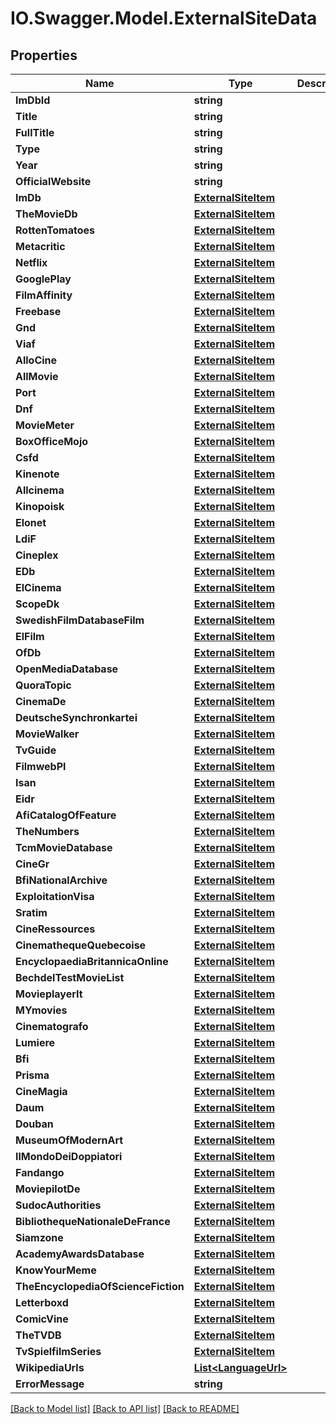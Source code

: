 # IO.Swagger.Model.ExternalSiteData
## Properties

Name | Type | Description | Notes
------------ | ------------- | ------------- | -------------
**ImDbId** | **string** |  | [optional] 
**Title** | **string** |  | [optional] 
**FullTitle** | **string** |  | [optional] 
**Type** | **string** |  | [optional] 
**Year** | **string** |  | [optional] 
**OfficialWebsite** | **string** |  | [optional] 
**ImDb** | [**ExternalSiteItem**](ExternalSiteItem.md) |  | [optional] 
**TheMovieDb** | [**ExternalSiteItem**](ExternalSiteItem.md) |  | [optional] 
**RottenTomatoes** | [**ExternalSiteItem**](ExternalSiteItem.md) |  | [optional] 
**Metacritic** | [**ExternalSiteItem**](ExternalSiteItem.md) |  | [optional] 
**Netflix** | [**ExternalSiteItem**](ExternalSiteItem.md) |  | [optional] 
**GooglePlay** | [**ExternalSiteItem**](ExternalSiteItem.md) |  | [optional] 
**FilmAffinity** | [**ExternalSiteItem**](ExternalSiteItem.md) |  | [optional] 
**Freebase** | [**ExternalSiteItem**](ExternalSiteItem.md) |  | [optional] 
**Gnd** | [**ExternalSiteItem**](ExternalSiteItem.md) |  | [optional] 
**Viaf** | [**ExternalSiteItem**](ExternalSiteItem.md) |  | [optional] 
**AlloCine** | [**ExternalSiteItem**](ExternalSiteItem.md) |  | [optional] 
**AllMovie** | [**ExternalSiteItem**](ExternalSiteItem.md) |  | [optional] 
**Port** | [**ExternalSiteItem**](ExternalSiteItem.md) |  | [optional] 
**Dnf** | [**ExternalSiteItem**](ExternalSiteItem.md) |  | [optional] 
**MovieMeter** | [**ExternalSiteItem**](ExternalSiteItem.md) |  | [optional] 
**BoxOfficeMojo** | [**ExternalSiteItem**](ExternalSiteItem.md) |  | [optional] 
**Csfd** | [**ExternalSiteItem**](ExternalSiteItem.md) |  | [optional] 
**Kinenote** | [**ExternalSiteItem**](ExternalSiteItem.md) |  | [optional] 
**Allcinema** | [**ExternalSiteItem**](ExternalSiteItem.md) |  | [optional] 
**Kinopoisk** | [**ExternalSiteItem**](ExternalSiteItem.md) |  | [optional] 
**Elonet** | [**ExternalSiteItem**](ExternalSiteItem.md) |  | [optional] 
**LdiF** | [**ExternalSiteItem**](ExternalSiteItem.md) |  | [optional] 
**Cineplex** | [**ExternalSiteItem**](ExternalSiteItem.md) |  | [optional] 
**EDb** | [**ExternalSiteItem**](ExternalSiteItem.md) |  | [optional] 
**ElCinema** | [**ExternalSiteItem**](ExternalSiteItem.md) |  | [optional] 
**ScopeDk** | [**ExternalSiteItem**](ExternalSiteItem.md) |  | [optional] 
**SwedishFilmDatabaseFilm** | [**ExternalSiteItem**](ExternalSiteItem.md) |  | [optional] 
**ElFilm** | [**ExternalSiteItem**](ExternalSiteItem.md) |  | [optional] 
**OfDb** | [**ExternalSiteItem**](ExternalSiteItem.md) |  | [optional] 
**OpenMediaDatabase** | [**ExternalSiteItem**](ExternalSiteItem.md) |  | [optional] 
**QuoraTopic** | [**ExternalSiteItem**](ExternalSiteItem.md) |  | [optional] 
**CinemaDe** | [**ExternalSiteItem**](ExternalSiteItem.md) |  | [optional] 
**DeutscheSynchronkartei** | [**ExternalSiteItem**](ExternalSiteItem.md) |  | [optional] 
**MovieWalker** | [**ExternalSiteItem**](ExternalSiteItem.md) |  | [optional] 
**TvGuide** | [**ExternalSiteItem**](ExternalSiteItem.md) |  | [optional] 
**FilmwebPl** | [**ExternalSiteItem**](ExternalSiteItem.md) |  | [optional] 
**Isan** | [**ExternalSiteItem**](ExternalSiteItem.md) |  | [optional] 
**Eidr** | [**ExternalSiteItem**](ExternalSiteItem.md) |  | [optional] 
**AfiCatalogOfFeature** | [**ExternalSiteItem**](ExternalSiteItem.md) |  | [optional] 
**TheNumbers** | [**ExternalSiteItem**](ExternalSiteItem.md) |  | [optional] 
**TcmMovieDatabase** | [**ExternalSiteItem**](ExternalSiteItem.md) |  | [optional] 
**CineGr** | [**ExternalSiteItem**](ExternalSiteItem.md) |  | [optional] 
**BfiNationalArchive** | [**ExternalSiteItem**](ExternalSiteItem.md) |  | [optional] 
**ExploitationVisa** | [**ExternalSiteItem**](ExternalSiteItem.md) |  | [optional] 
**Sratim** | [**ExternalSiteItem**](ExternalSiteItem.md) |  | [optional] 
**CineRessources** | [**ExternalSiteItem**](ExternalSiteItem.md) |  | [optional] 
**CinemathequeQuebecoise** | [**ExternalSiteItem**](ExternalSiteItem.md) |  | [optional] 
**EncyclopaediaBritannicaOnline** | [**ExternalSiteItem**](ExternalSiteItem.md) |  | [optional] 
**BechdelTestMovieList** | [**ExternalSiteItem**](ExternalSiteItem.md) |  | [optional] 
**MovieplayerIt** | [**ExternalSiteItem**](ExternalSiteItem.md) |  | [optional] 
**MYmovies** | [**ExternalSiteItem**](ExternalSiteItem.md) |  | [optional] 
**Cinematografo** | [**ExternalSiteItem**](ExternalSiteItem.md) |  | [optional] 
**Lumiere** | [**ExternalSiteItem**](ExternalSiteItem.md) |  | [optional] 
**Bfi** | [**ExternalSiteItem**](ExternalSiteItem.md) |  | [optional] 
**Prisma** | [**ExternalSiteItem**](ExternalSiteItem.md) |  | [optional] 
**CineMagia** | [**ExternalSiteItem**](ExternalSiteItem.md) |  | [optional] 
**Daum** | [**ExternalSiteItem**](ExternalSiteItem.md) |  | [optional] 
**Douban** | [**ExternalSiteItem**](ExternalSiteItem.md) |  | [optional] 
**MuseumOfModernArt** | [**ExternalSiteItem**](ExternalSiteItem.md) |  | [optional] 
**IlMondoDeiDoppiatori** | [**ExternalSiteItem**](ExternalSiteItem.md) |  | [optional] 
**Fandango** | [**ExternalSiteItem**](ExternalSiteItem.md) |  | [optional] 
**MoviepilotDe** | [**ExternalSiteItem**](ExternalSiteItem.md) |  | [optional] 
**SudocAuthorities** | [**ExternalSiteItem**](ExternalSiteItem.md) |  | [optional] 
**BibliothequeNationaleDeFrance** | [**ExternalSiteItem**](ExternalSiteItem.md) |  | [optional] 
**Siamzone** | [**ExternalSiteItem**](ExternalSiteItem.md) |  | [optional] 
**AcademyAwardsDatabase** | [**ExternalSiteItem**](ExternalSiteItem.md) |  | [optional] 
**KnowYourMeme** | [**ExternalSiteItem**](ExternalSiteItem.md) |  | [optional] 
**TheEncyclopediaOfScienceFiction** | [**ExternalSiteItem**](ExternalSiteItem.md) |  | [optional] 
**Letterboxd** | [**ExternalSiteItem**](ExternalSiteItem.md) |  | [optional] 
**ComicVine** | [**ExternalSiteItem**](ExternalSiteItem.md) |  | [optional] 
**TheTVDB** | [**ExternalSiteItem**](ExternalSiteItem.md) |  | [optional] 
**TvSpielfilmSeries** | [**ExternalSiteItem**](ExternalSiteItem.md) |  | [optional] 
**WikipediaUrls** | [**List&lt;LanguageUrl&gt;**](LanguageUrl.md) |  | [optional] 
**ErrorMessage** | **string** |  | [optional] 

[[Back to Model list]](../README.md#documentation-for-models) [[Back to API list]](../README.md#documentation-for-api-endpoints) [[Back to README]](../README.md)

